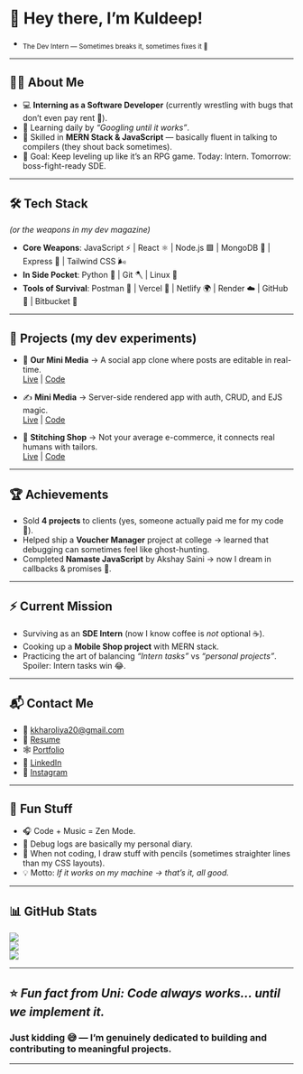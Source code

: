 # 👋 Hey there, I’m Kuldeep!  
- <sub>The Dev Intern — Sometimes breaks it, sometimes fixes it 🚀</sub>
---

## 👨‍💻 About Me  
- 💻 **Interning as a Software Developer** (currently wrestling with bugs that don’t even pay rent 🐛).  
- 🌱 Learning daily by *“Googling until it works”*.  
- 🔧 Skilled in **MERN Stack & JavaScript** — basically fluent in talking to compilers (they shout back sometimes).  
- 🎯 Goal: Keep leveling up like it’s an RPG game. Today: Intern. Tomorrow: boss-fight-ready SDE.  

---

## 🛠️ Tech Stack  
*(or the weapons in my dev magazine)*  

- **Core Weapons**: JavaScript ⚡ | React ⚛️ | Node.js 🟩 | MongoDB 🍃 | Express 🚂 | Tailwind CSS 🌬️  
- **In Side Pocket**: Python 🐍 | Git 🪓 | Linux 🐧  
- **Tools of Survival**: Postman 📮 | Vercel 🚀 | Netlify 🌍 | Render ☁️ | GitHub 🐙 | Bitbucket 🧺  

---

## 🚧 Projects (my dev experiments)  
- 📰 **Our Mini Media** → A social app clone where posts are editable in real-time.  
   [Live](https://ourminimedia.vercel.app/) | [Code](https://github.com/MrKuldeep01/megaBlog_React)  

- ✍️ **Mini Media** → Server-side rendered app with auth, CRUD, and EJS magic.  
   [Live](https://mini-media-twln.onrender.com/) | [Code](https://github.com/mrkuldeep01/miniapp)  

- 👕 **Stitching Shop** → Not your average e-commerce, it connects real humans with tailors.  
   [Live](https://stitchingshop.netlify.app/) | [Code](https://github.com/mrkuldeep01/stitching_shop)  

---

## 🏆 Achievements  
- Sold **4 projects** to clients (yes, someone actually paid me for my code 🤑).  
- Helped ship a **Voucher Manager** project at college → learned that debugging can sometimes feel like ghost-hunting.  
- Completed **Namaste JavaScript** by Akshay Saini → now I dream in callbacks & promises 🌙.  

---

## ⚡ Current Mission  
- Surviving as an **SDE Intern** (now I know coffee is *not* optional ☕).  
- Cooking up a **Mobile Shop project** with MERN stack.  
- Practicing the art of balancing *“Intern tasks”* vs *“personal projects”*. Spoiler: Intern tasks win 😂.  

---

## 📬 Contact Me  
- 📧 [kkharoliya20@gmail.com](mailto:kkharoliya20@gmail.com)  
- 📄 [Resume](https://drive.google.com/file/d/1zo4-RaUfa69hrKM-qMgA4Ovm0B5VexKr/view?usp=drive_link)  
- 🕸️ [Portfolio](https://mrportfolioforkuldeep.vercel.app)  
- 🔗 [LinkedIn](https://www.linkedin.com/in/kuldeep-kharoliya-a4b71a258)  
- 📸 [Instagram](https://www.instagram.com/trying_code)  

---

## 🎨 Fun Stuff  
- 🎧 Code + Music = Zen Mode.  
- 📝 Debug logs are basically my personal diary.  
- 🎨 When not coding, I draw stuff with pencils (sometimes straighter lines than my CSS layouts).  
- 💡 Motto: *If it works on my machine → that’s it, all good.*  

---

## 📊 GitHub Stats  
<a href="http://www.github.com/MrKuldeep01"><img src="https://github-readme-stats.vercel.app/api?username=MrKuldeep01&show_icons=true&count_private=true&title_color=0891b2&text_color=ffffff&icon_color=0891b2&bg_color=1c1917&hide_border=true" /></a>  
<a href="http://www.github.com/MrKuldeep01"><img src="https://github-readme-streak-stats.herokuapp.com/?user=MrKuldeep01&stroke=ffffff&background=1c1917&ring=0891b2&fire=0891b2&currStreakNum=ffffff&currStreakLabel=0891b2&sideNums=ffffff&sideLabels=ffffff&dates=ffffff&hide_border=true" /></a>  
<a href="https://github.com/MrKuldeep01"><img src="https://github-readme-stats.vercel.app/api/top-langs/?username=MrKuldeep01&langs_count=10&title_color=0891b2&text_color=ffffff&bg_color=1c1917&hide_border=true" /></a>  

---

⭐ *Fun fact from Uni: Code always works… until we implement it.*  
---  
### **Just kidding** 😅 — I’m genuinely dedicated to building and contributing to meaningful projects.  
---

